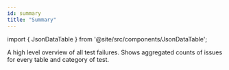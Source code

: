 ```yaml
---
id: summary
title: "Summary"
---
```


import { JsonDataTable } from '@site/src/components/JsonDataTable';

A high level overview of all test failures. Shows aggregated counts of issues for every table and category of test.

<JsonDataTable jsonPath="nodes.model\.data_profiling\.data_profiling__summary.columns" />